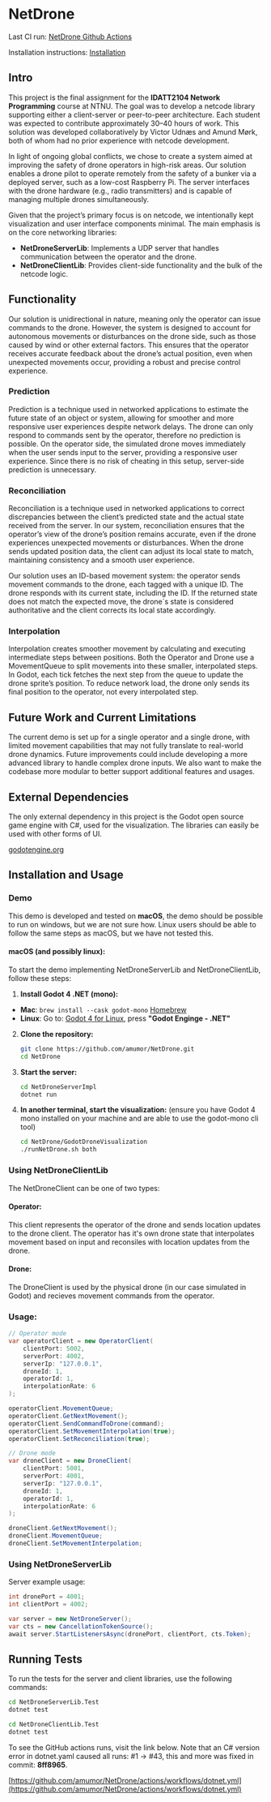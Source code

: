 # NetDrone

Last CI run: [NetDrone Github Actions](https://github.com/amumor/NetDrone/actions)

Installation instructions: [Installation](#installation-and-usage)

## Intro

This project is the final assignment for the **IDATT2104 Network Programming** course at NTNU. The goal was to develop a netcode library supporting either a client-server or peer-to-peer architecture. Each student was expected to contribute approximately 30–40 hours of work. This solution was developed collaboratively by Victor Udnæs and Amund Mørk, both of whom had no prior experience with netcode development.

In light of ongoing global conflicts, we chose to create a system aimed at improving the safety of drone operators in high-risk areas. Our solution enables a drone pilot to operate remotely from the safety of a bunker via a deployed server, such as a low-cost Raspberry Pi. The server interfaces with the drone hardware (e.g., radio transmitters) and is capable of managing multiple drones simultaneously.

Given that the project’s primary focus is on netcode, we intentionally kept visualization and user interface components minimal. The main emphasis is on the core networking libraries:

- **NetDroneServerLib**: Implements a UDP server that handles communication between the operator and the drone.
- **NetDroneClientLib**: Provides client-side functionality and the bulk of the netcode logic.

## Functionality
Our solution is unidirectional in nature, meaning only the operator can issue commands to the drone. However, the system is designed to account for autonomous movements or disturbances on the drone side, such as those caused by wind or other external factors. This ensures that the operator receives accurate feedback about the drone’s actual position, even when unexpected movements occur, providing a robust and precise control experience.

### Prediction
Prediction is a technique used in networked applications to estimate the future state of an object or system, allowing for smoother and more responsive user experiences despite network delays. The drone can only respond to commands sent by the operator, therefore no prediction is possible. On the operator side, the simulated drone moves immediately when the user sends input to the server, providing a responsive user experience. Since there is no risk of cheating in this setup, server-side prediction is unnecessary.

### Reconciliation
Reconciliation is a technique used in networked applications to correct discrepancies between the client’s predicted state and the actual state received from the server. In our system, reconciliation ensures that the operator’s view of the drone’s position remains accurate, even if the drone experiences unexpected movements or disturbances. When the drone sends updated position data, the client can adjust its local state to match, maintaining consistency and a smooth user experience.

Our solution uses an ID-based movement system: the operator sends movement commands to the drone, each tagged with a unique ID. The drone responds with its current state, including the ID. If the returned state does not match the expected move, the drone´s state is considered authoritative and the client corrects its local state accordingly.

### Interpolation
Interpolation creates smoother movement by calculating and executing intermediate steps between positions.
Both the Operator and Drone use a MovementQueue to split movements into these smaller, interpolated steps.
In Godot, each tick fetches the next step from the queue to update the drone sprite’s position.
To reduce network load, the drone only sends its final position to the operator, not every interpolated step.

## Future Work and Current Limitations

The current demo is set up for a single operator and a single drone, with limited movement capabilities that may not fully translate to real-world drone dynamics. Future improvements could include developing a more advanced library to handle complex drone inputs. We also want to make the codebase more modular to better support additional features and usages.

## External Dependencies
The only external dependency in this project is the Godot open source game engine with C#, used for the visualization. The libraries can easily be used with other forms of UI.

[godotengine.org](https://godotengine.org/)

## Installation and Usage

### Demo
This demo is developed and tested on **macOS**, the demo should be possible to run on windows, but we are not sure how. Linux users should be able to follow the same steps as macOS, but we have not tested this. 

#### macOS (and possibly linux):
To start the demo implementing NetDroneServerLib and NetDroneClientLib, follow these steps:

1. **Install Godot 4 .NET (mono):**
- **Mac**: `brew install --cask godot-mono` [Homebrew](https://formulae.brew.sh/cask/godot-mono#default)
- **Linux**: Go to: [Godot 4 for Linux](https://godotengine.org/download/linux/), press **"Godot Enginge - .NET"**

2. **Clone the repository:**
   ```sh
   git clone https://github.com/amumor/NetDrone.git
   cd NetDrone
   ```

3. **Start the server:**
   ```sh
   cd NetDroneServerImpl
   dotnet run
   ```

4. **In another terminal, start the visualization:** (ensure you have Godot 4 mono installed on your machine and are able to use the godot-mono cli tool)
   ```sh
   cd NetDrone/GodotDroneVisualization
   ./runNetDrone.sh both
   ```

### Using NetDroneClientLib
The NetDroneClient can be one of two types:
#### Operator:
This client represents the operator of the drone and sends location updates to the drone client. The operator has it's own drone state that interpolates movement based on input and reconsiles with location updates from the drone.
#### Drone:
The DroneClient is used by the physical drone (in our case simulated in Godot) and recieves movement commands from the operator.
### Usage:
```cs
// Operator mode
var operatorClient = new OperatorClient(
    clientPort: 5002,
    serverPort: 4002,
    serverIp: "127.0.0.1",
    droneId: 1,
    operatorId: 1,
    interpolationRate: 6
);

operatorClient.MovementQueue;
operatorClient.GetNextMovement();
operatorClient.SendCommandToDrone(command);
operatorClient.SetMovementInterpolation(true);
operatorClient.SetReconciliation(true);

// Drone mode
var droneClient = new DroneClient(
    clientPort: 5001,
    serverPort: 4001,
    serverIp: "127.0.0.1",
    droneId: 1,
    operatorId: 1,
    interpolationRate: 6
);

droneClient.GetNextMovement();
droneClient.MovementQueue;
droneClient.SetMovementInterpolation;
```

### Using NetDroneServerLib
Server example usage:

```cs
int dronePort = 4001;
int clientPort = 4002;

var server = new NetDroneServer();
var cts = new CancellationTokenSource();
await server.StartListenersAsync(dronePort, clientPort, cts.Token);
```

## Running Tests

To run the tests for the server and client libraries, use the following commands:

```sh
cd NetDroneServerLib.Test
dotnet test
```

```sh
cd NetDroneClientLib.Test
dotnet test
```

To see the GitHub actions runs, visit the link below. Note that an C# version error in dotnet.yaml caused all runs: #1 -> #43, this and more was fixed in commit: **8ff8965**.

[https://github.com/amumor/NetDrone/actions/workflows/dotnet.yml](https://github.com/amumor/NetDrone/actions/workflows/dotnet.yml)
